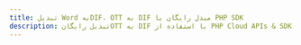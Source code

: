 ---title: تبدیل Word بهDIF، OTT به DIF مبدل رایگان یا PHP SDKdescription: تبدیل رایگانOTT به DIF با استفاده از PHP Cloud APIs & SDK. همچنین اسناد Microsoft Word و OpenOffice را در Cloud ایجاد، ویرایش و رندر کنید.---